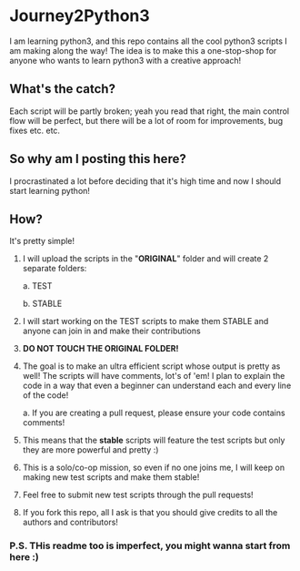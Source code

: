 # Journey2Python3
I am learning python3, and this repo contains all the cool python3 scripts I am making along the way!
The idea is to make this a one-stop-shop for anyone who wants to learn python3 with a creative approach!

## What's the catch?
Each script will be partly broken; yeah you read that right, the main control flow will be perfect, but there will be a lot of room for improvements, bug fixes etc. etc.

## So why am I posting this here?
I procrastinated a lot before deciding that it's high time and now I should start learning python!

## How?

It's pretty simple!

1. I will upload the scripts in the "**ORIGINAL**" folder and will create 2 separate folders:
    
    a. TEST
    
    b. STABLE
 
2. I will start working on the TEST scripts to make them STABLE and anyone can join in and make their contributions
3. **DO NOT TOUCH THE ORIGINAL FOLDER!**
4. The goal is to make an ultra efficient script whose output is pretty as well! The scripts will have comments, lot's of 'em! I plan to explain the code in a way that even a beginner can understand each and every line of the code!

      a. If you are creating a pull request, please ensure your code contains comments!
5. This means that the **stable** scripts will feature the test scripts but only they are more powerful and pretty :)
6. This is a solo/co-op mission, so even if no one joins me, I will keep on making new test scripts and make them stable!
7. Feel free to submit new test scripts through the pull requests!
8. If you fork this repo, all I ask is that you should give credits to all the authors and contributors!


### P.S. THis readme too is imperfect, you might wanna start from here :)
